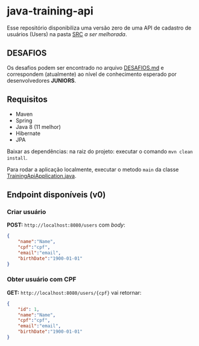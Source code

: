 # java-training-api

Esse repositório disponibiliza uma versão zero de uma API de cadastro de usuários (Users) na pasta [SRC](https://github.com/diegosena7/JavaTrainingAPI/tree/main/src) *a ser melhorada*.

## DESAFIOS

Os desafios podem ser encontrado no arquivo [DESAFIOS.md](https://github.com/diegosena7/JavaTrainingAPI/tree/main/DESAFIOS.md) e correspondem (atualmente) ao nível de conhecimento esperado por desenvolvedores **JUNIORS**.

## Requisitos

- Maven
- Spring
- Java 8 (11 melhor)
- Hibernate
- JPA

Baixar as dependências: na raiz do projeto: executar o comando `mvn clean install`.

Para rodar a aplicação localmente, executar o metodo `main` da classe [TrainingApiApplication.java](https://github.com/diegosena7/JavaTrainingAPI/tree/main/src/main/java/br/com/training/TrainingApiApplication.java).

## Endpoint disponíveis (v0)

### Criar usuário

**POST:** `http://localhost:8080/users` com *body*:

```json
{
    "name":"Name",
    "cpf":"cpf",
    "email":"email",
    "birthDate":"1900-01-01"
}
```

### Obter usuário com CPF

**GET:** `http://localhost:8080/users/{cpf}` vai retornar:

```json
{
    "id": 1,
    "name":"Name",
    "cpf":"cpf",
    "email":"email",
    "birthDate":"1900-01-01"
}
```
